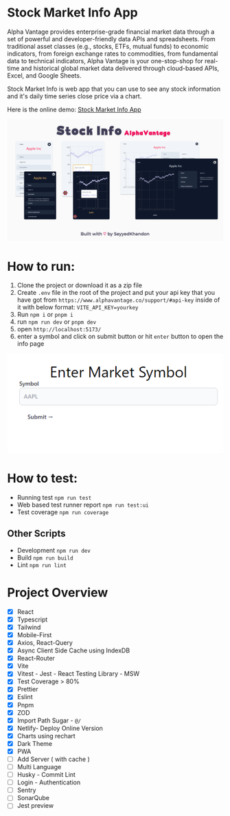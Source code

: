 # Stock Market Info App

Alpha Vantage provides enterprise-grade financial market data through a set of powerful and developer-friendly data APIs and spreadsheets. From traditional asset classes (e.g., stocks, ETFs, mutual funds) to economic indicators, from foreign exchange rates to commodities, from fundamental data to technical indicators, Alpha Vantage is your one-stop-shop for real-time and historical global market data delivered through cloud-based APIs, Excel, and Google Sheets.

Stock Market Info is web app that you can use to see any stock information and it's daily time series close price via a chart.

Here is the online demo: [Stock Market Info App](https://alpha-vantage-stock-info.netlify.app/)

<a href="https://alpha-vantage-stock-info.netlify.app/" target="_blank">
<img src="/public/app-screen2.png"/>
</a>

# How to run:

1. Clone the project or download it as a zip file
2. Create `.env` file in the root of the project and put your api key that you have got from `https://www.alphavantage.co/support/#api-key` inside of it with below format: `VITE_API_KEY=yourkey`
3. Run `npm i` or `pnpm i`
4. run `npm run dev` or `pnpm dev`
5. open `http://localhost:5173/`
6. enter a symbol and click on submit button or hit `enter` button to open the info page

<img src="/public/form.png"/>

# How to test:

- Running test `npm run test`
- Web based test runner report `npm run test:ui`
- Test coverage `npm run coverage`

## Other Scripts

- Development `npm run dev`
- Build `npm run build`
- Lint `npm run lint`

# Project Overview

- [x] React
- [x] Typescript
- [x] Tailwind
- [x] Mobile-First
- [x] Axios, React-Query
- [x] Async Client Side Cache using IndexDB
- [x] React-Router
- [x] Vite
- [x] Vitest - Jest - React Testing Library - MSW
- [x] Test Coverage > 80%
- [x] Prettier
- [x] Eslint
- [x] Pnpm
- [x] ZOD
- [x] Import Path Sugar - `@/`
- [x] Netlify- Deploy Online Version
- [x] Charts using rechart
- [x] Dark Theme
- [x] PWA
- [ ] Add Server ( with cache )
- [ ] Multi Language
- [ ] Husky - Commit Lint
- [ ] Login - Authentication
- [ ] Sentry
- [ ] SonarQube
- [ ] Jest preview
